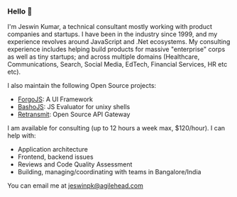 ### Hello 👋

I'm Jeswin Kumar, a technical consultant mostly working with product companies and startups. I have been in the industry since 1999, and my experience revolves around JavaScript and .Net ecosystems. My consulting experience includes helping build products for massive "enterprise" corps as well as tiny startups; and across multiple domains (Healthcare, Communications, Search, Social Media, EdTech, Financial Services, HR etc etc).

I also maintain the following Open Source projects:
- [ForgoJS](https://forgojs.org): A UI Framework
- [BashoJS](https://bashojs.org): JS Evaluator for unixy shells
- [Retransmit](https://retransmit.io): Open Source API Gateway

I am available for consulting (up to 12 hours a week max, $120/hour). I can help with:
- Application architecture
- Frontend, backend issues
- Reviews and Code Quality Assessment
- Building, managing/coordinating with teams in Bangalore/India

You can email me at jeswinpk@agilehead.com
